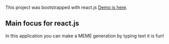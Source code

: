 This project was bootstrapped with react.js [Demo is here](https://memeapp.surge.sh/).

## Main focus for react.js
In this application you can make a MEME generation by typing text it is fun!

